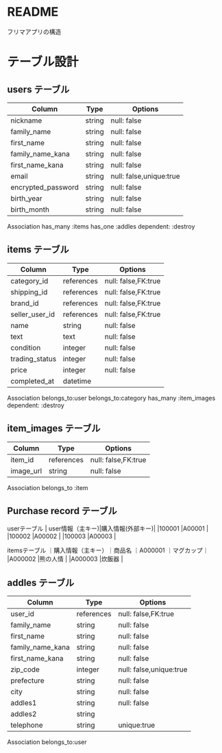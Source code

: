 # README
フリマアプリの構造
# テーブル設計

## users テーブル

| Column             | Type   | Options     |
| ------------------ | ------ | ----------- |
| nickname           | string | null: false |
| family_name        | string | null: false |
| first_name         | string | null: false |
| family_name_kana   | string | null: false |
| first_name_kana    | string | null: false |
| email              | string | null: false,unique:true |
| encrypted_password | string | null: false |
| birth_year         | string | null: false |
| birth_month        | string | null: false |


Association
has_many :items
has_one :addles dependent: :destroy

## items テーブル

| Column | Type   | Options     |
| ------ | ------ | ----------- |
| category_id           | references| null: false,FK:true |
| shipping_id           | references| null: false,FK:true |
| brand_id              | references| null: false,FK:true |
| seller_user_id        | references| null: false,FK:true |
| name                  | string    | null: false |
| text                  | text      | null: false |
| condition             | integer   | null: false |
| trading_status        | integer   | null: false |
| price                 | integer   | null: false |
| completed_at          | datetime  |

Association
belongs_to:user
belongs_to:category
has_many :item_images dependent: :destroy

## item_images テーブル

| Column | Type   | Options     |
| ------ | ------ | ----------- |
| item_id| references| null: false,FK:true |
| image_url | string | null: false |

Association
belongs_to :item
## Purchase record テーブル
userテーブル
| user情報（主キー)|購入情報(外部キー)|
|100001          |A00001         |
|100002          |A00002         |
|100003          |A00003         |

itemsテーブル
｜購入情報（主キー）｜商品名
｜A000001        ｜マグカップ｜
|A000002         |熊の人情  |
|A000003         |炊飯器    |
## addles テーブル
| Column             | Type   | Options     |
| ------------------ | ------ | ----------- |
| user_id            | references | null: false,FK:true |
| family_name        | string | null: false |
| first_name         | string | null: false |
| family_name_kana   | string | null: false |
| first_name_kana    | string | null: false |
| zip_code           | integer | null: false,unique:true |
| prefecture         | string | null: false |
| city               | string | null: false |
| addles1            | string | null: false |
| addles2            | string |
| telephone          | string | unique:true |

Association
belongs_to:user